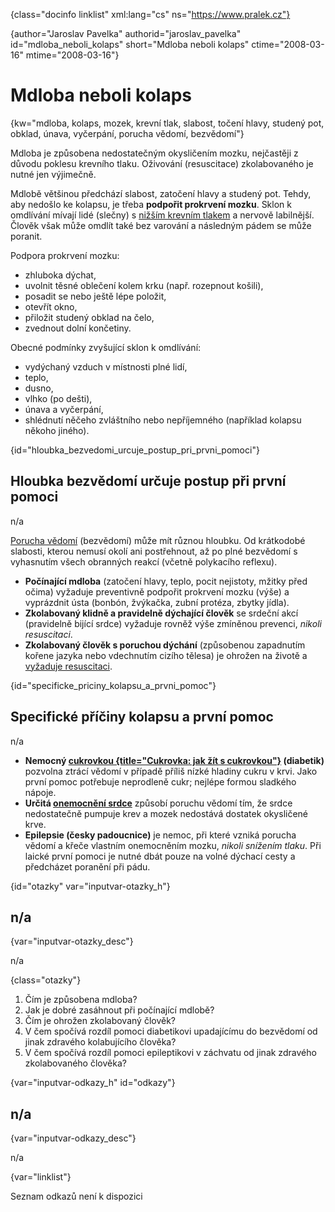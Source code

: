 
{class="docinfo linklist" xml:lang="cs" ns="https://www.pralek.cz"}

{author="Jaroslav Pavelka" authorid="jaroslav\_pavelka" id="mdloba\_neboli_kolaps" short="Mdloba neboli kolaps" ctime="2008-03-16" mtime="2008-03-16"}

# Mdloba neboli kolaps

{kw="mdloba, kolaps, mozek, krevní tlak, slabost, točení hlavy, studený pot, obklad, únava, vyčerpání, porucha vědomí, bezvědomí"}

Mdloba je způsobena nedostatečným okysličením mozku, nejčastěji z důvodu poklesu krevního tlaku. Oživování (resuscitace) zkolabovaného je nutné jen výjimečně.

Mdlobě většinou předchází slabost, zatočení hlavy a studený pot. Tehdy, aby nedošlo ke kolapsu, je třeba **podpořit prokrvení mozku**. Sklon k omdlívání mívají lidé (slečny) s [nižším krevním tlakem][1] a nervově labilnější. Člověk však může omdlít také bez varování a následným pádem se může poranit.

Podpora prokrvení mozku:

  * zhluboka dýchat,
  * uvolnit těsné oblečení kolem krku (např. rozepnout košili),
  * posadit se nebo ještě lépe položit,
  * otevřít okno,
  * přiložit studený obklad na čelo,
  * zvednout dolní končetiny.

Obecné podmínky zvyšující sklon k omdlívání:

  * vydýchaný vzduch v místnosti plné lidí,
  * teplo,
  * dusno,
  * vlhko (po dešti),
  * únava a vyčerpání,
  * shlédnutí něčeho zvláštního nebo nepříjemného (například kolapsu někoho jiného).

{id="hloubka\_bezvedomi\_urcuje\_postup\_pri\_prvni\_pomoci"}

## Hloubka bezvědomí určuje postup při první pomoci

n/a

[Porucha vědomí][2] (bezvědomí) může mít různou hloubku. Od krátkodobé slabosti, kterou nemusí okolí ani postřehnout, až po plné bezvědomí s vyhasnutím všech obranných reakcí (včetně polykacího reflexu).

  * **Počínající mdloba** (zatočení hlavy, teplo, pocit nejistoty, mžitky před očima) vyžaduje preventivně podpořit prokrvení mozku (výše) a vyprázdnit ústa (bonbón, žvýkačka, zubní protéza, zbytky jídla).
  * **Zkolabovaný klidně a pravidelně dýchající člověk** se srdeční akcí (pravidelně bijící srdce) vyžaduje rovněž výše zmíněnou prevenci, _nikoli resuscitaci_.
  * **Zkolabovaný člověk s poruchou dýchání** (způsobenou zapadnutím kořene jazyka nebo vdechnutím cizího tělesa) je ohrožen na životě a [vyžaduje resuscitaci][3].

{id="specificke\_priciny\_kolapsu\_a\_prvni_pomoc"}

## Specifické příčiny kolapsu a první pomoc

n/a

  * **Nemocný [cukrovkou {title="Cukrovka: jak žít s cukrovkou"}][4] (diabetik)** pozvolna ztrácí vědomí v případě příliš nízké hladiny cukru v krvi. Jako první pomoc potřebuje neprodleně cukr; nejlépe formou sladkého nápoje.
  * **Určitá [onemocnění srdce][5]** způsobí poruchu vědomí tím, že srdce nedostatečně pumpuje krev a mozek nedostává dostatek okysličené krve.
  * **Epilepsie (česky padoucnice)** je nemoc, při které vzniká porucha vědomí a křeče vlastním onemocněním mozku, _nikoli snížením tlaku_. Při laické první pomoci je nutné dbát pouze na volné dýchací cesty a předcházet poranění při pádu.

{id="otazky" var="inputvar-otazky_h"}

## n/a

{var="inputvar-otazky_desc"}

n/a

{class="otazky"}

  1. Čím je způsobena mdloba?
  2. Jak je dobré zasáhnout při počínající mdlobě?
  3. Čím je ohrožen zkolabovaný člověk?
  4. V čem spočívá rozdíl pomoci diabetikovi upadajícímu do bezvědomí od jinak zdravého kolabujícího člověka?
  5. V čem spočívá rozdíl pomoci epileptikovi v záchvatu od jinak zdravého zkolabovaného člověka?

{var="inputvar-odkazy_h" id="odkazy"}

## n/a

{var="inputvar-odkazy_desc"}

n/a

{var="linklist"}

Seznam odkazů není k dispozici

 [1]: krevni_tlak
 [2]: nadmerne_dychani
 [3]: resuscitace-ozivovani
 [4]: cukrovka
 [5]: srdecni_infarkt

